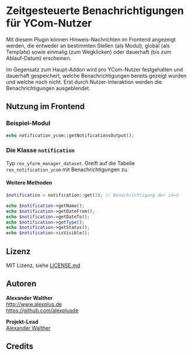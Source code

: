 # Zeitgesteuerte Benachrichtigungen für YCom-Nutzer

Mit diesem Plugin können Hinweis-Nachrichten im Frontend angezeigt werden, die entweder an bestimmten Stellen (als Modul), global (als Template) sowie einmalig (zum Wegklicken) oder dauerhaft (bis zum Ablauf-Datum) erscheinen.

Im Gegensatz zum Haupt-Addon wird pro YCom-Nutzer festgehalten und dauerhaft gespeichert, welche Benachrichtigungen bereits gezeigt wurden und welche noch nicht. Erst durch Nutzer-Interaktion werden die Benachrichtigungen ausgeblendet.

## Nutzung im Frontend

### Beispiel-Modul

```php
echo notification_ycom::getNotificationsOutput();
```

### Die Klasse `notification`

Typ `rex_yform_manager_dataset`. Greift auf die Tabelle `rex_notification_ycom` mit Benachrichtigungen zu.

#### Weitere Methoden

```php
$notification = notification::get(3); // Benachrichtigung der id=3

echo $notification->getName();
echo $notification->getDateFrom();
echo $notification->getDateTo();
echo $notification->getType();
echo $notification->getStatus();
echo $notification->isVisible();
```

## Lizenz

MIT Lizenz, siehe [LICENSE.md](https://github.com/alexplusde/notification/blob/master/LICENSE.md)  

## Autoren

**Alexander Walther**  
http://www.alexplus.de  
https://github.com/alexplusde  

**Projekt-Lead**  
[Alexander Walther](https://github.com/alexplusde)

## Credits

